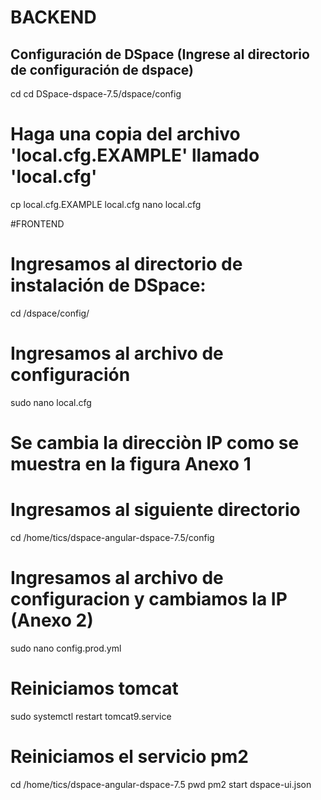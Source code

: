 # BACKEND
## Configuración de DSpace (Ingrese al directorio de configuración de dspace)

cd
cd DSpace-dspace-7.5/dspace/config

# Haga una copia del archivo 'local.cfg.EXAMPLE' llamado 'local.cfg'
cp local.cfg.EXAMPLE local.cfg
nano local.cfg

#FRONTEND



# Ingresamos al directorio de instalación de DSpace:
cd /dspace/config/

# Ingresamos al archivo de configuración
sudo nano local.cfg

# Se cambia la direcciòn IP como se muestra en la figura Anexo 1

# Ingresamos al siguiente directorio
cd /home/tics/dspace-angular-dspace-7.5/config

# Ingresamos al archivo de configuracion y cambiamos la IP (Anexo 2)
sudo nano config.prod.yml

# Reiniciamos tomcat
sudo systemctl restart tomcat9.service

# Reiniciamos el servicio pm2 
cd /home/tics/dspace-angular-dspace-7.5
pwd
pm2 start dspace-ui.json


